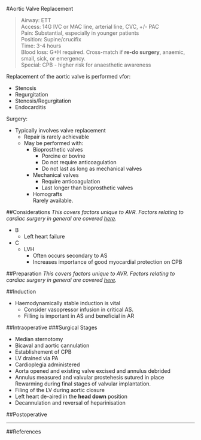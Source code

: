 #Aortic Valve Replacement
>Airway: ETT <br>
>Access: 14G IVC or MAC line, arterial line, CVC, +/- PAC <br>
>Pain: Substantial, especially in younger patients<br>
>Position: Supine/crucifix <br>
>Time: 3-4 hours  <br>
>Blood loss: G+H required. Cross-match if **re-do surgery**, anaemic, small, sick, or emergency. <br>
>Special: CPB - higher risk for anaesthetic awareness  

Replacement of the aortic valve is performed vfor:
* Stenosis
* Regurgitation
* Stenosis/Regurgitation
* Endocarditis

Surgery:
* Typically involves valve replacement  
	* Repair is rarely achievable
	* May be performed with:
		* Bioprosthetic valves
			* Porcine or bovine
			* Do not require anticoagulation
			* Do not last as long as mechanical valves
		* Mechanical valves
			* Require anticoagulation
			* Last longer than bioprosthetic valves
		* Homografts  
		Rarely available.

##Considerations
*This covers factors unique to AVR. Factors relating to cardiac surgery in general are covered [here](/anaesthesia/cthr/cthr-principles.md#id).*

* B
	* Left heart failure
* C
	* LVH  
		* Often occurs secondary to AS
		* Increases importance of good myocardial protection on CPB



##Preparation
*This covers factors unique to AVR. Factors relating to cardiac surgery in general are covered [here](/anaesthesia/cthr/cthr-principles.md#id).*

##Induction
* Haemodynamically stable induction is vital
	* Consider vasopressor infusion in critical AS.
	* Filling is important in AS and beneficial in AR

##Intraoperative
###Surgical Stages
* Median sternotomy
* Bicaval and aortic cannulation
* Establishement of CPB
* LV drained via PA
* Cardioplegia administered
* Aorta opened and existing valve excised and annulus debrided
* Annulus measured and valvular prostehesis sutured in place  
Rewarming during final stages of valvular implantation.
* Filing of the LV during aortic closure
* Left heart de-aired in the **head down** position
* Decannulation and reversal of heparinisation

##Postoperative

---
##References
